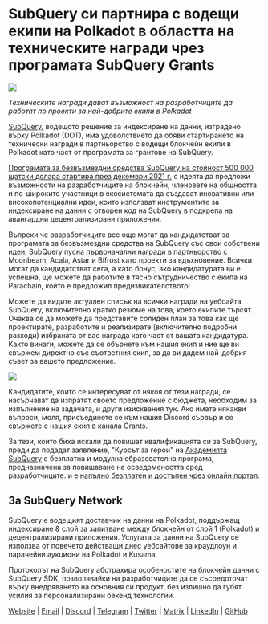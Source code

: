 # SubQuery си партнира с водещи екипи на Polkadot в областта на техническите награди чрез програмата SubQuery Grants

![](https://miro.medium.com/max/1400/0*KlrhjUy3MRRT98OO)

_Техническите награди дават възможност на разработчиците да работят по проекти за най-добрите екипи в Polkadot_

[SubQuery](https://subquery.network/), водещото решение за индексиране на данни, изградено върху Polkadot (DOT), има удоволствието да обяви стартирането на технически награди в партньорство с водещи блокчейн екипи в Polkadot като част от програмата за грантове на SubQuery.

[Програмата за безвъзмездни средства SubQuery на стойност 500 000 щатски долара стартира през декември 2021 г.](https://subquery.medium.com/subquery-launches-500-000-grants-program-to-promote-polkadot-ecosystem-growth-9f04e6f67a3b) с идеята да предложи възможности на разработчиците на блокчейн, членовете на общността и по-широките участници в екосистемата да създават иновативни или високопотенциални идеи, които използват инструментите за индексиране на данни с отворен код на SubQuery в подкрепа на авангардни децентрализирани приложения.

Въпреки че разработчиците все още могат да кандидатстват за програмата за безвъзмездни средства на SubQuery със свои собствени идеи, SubQuery пусна първоначални награди в партньорство с Moonbeam, Acala, Astar и Bifrost като проекти за вдъхновение. Всички могат да кандидатстват сега, а като бонус, ако кандидатурата ви е успешна, ще можете да работите в тясно сътрудничество с екипа на Parachain, който е предложил предизвикателството!

Можете да видите актуален списък на всички награди на уебсайта SubQuery, включително кратко резюме на това, което екипите търсят. Очаква се да можете да представите солиден план за това как ще проектирате, разработите и реализирате (включително подробни разходи) избраната от вас награда като част от вашата кандидатура. Както винаги, можете да се обърнете към нашия екип и ние ще ви свържем директно със съответния екип, за да ви дадем най-добрия съвет за вашето предложение.

![](https://miro.medium.com/max/1400/0*o2m57G86Tyi2UWiQ)

Кандидатите, които се интересуват от някоя от тези награди, се насърчават да изпратят своето предложение с бюджета, необходим за изпълнение на задачата, и други изисквания тук. Ако имате някакви въпроси, моля, присъединете се към нашия Discord сървър и се свържете с нашия екип в канала Grants.

За тези, които биха искали да повишат квалификацията си за SubQuery, преди да подадат заявление, "Курсът за герои" на [Академията SubQuery](https://subquery.medium.com/subquery-launches-the-subquery-academy-9505dc66a01) е безплатна и модулна образователна програма, предназначена за повишаване на осведомеността сред разработчиците. и е [напълно безплатен и достъпен чрез онлайн портал](https://subquery.coassemble.com/unlock/dOKZW6O#/).

## За SubQuery Network

SubQuery е водещият доставчик на данни на Polkadot, поддържащ индексиране & слой за запитване между блокчейн от слой 1 (Polkadot) и децентрализирани приложения. Услугата за данни на SubQuery се използва от повечето действащи днес уебсайтове за краудлоун и парачейни аукциони на Polkadot и Kusama.

Протоколът на SubQuery абстрахира особеностите на блокчейн данни с SubQuery SDK, позволявайки на разработчиците да се съсредоточат върху внедряването на основния си продукт, без излишно да губят усилия за персонализирани бекенд технологии.

[Website](https://subquery.network/) | [Email](hello@subquery.network) | [Discord](https://discord.com/invite/78zg8aBSMG) | [Telegram](https://t.me/subquerynetwork) | [Twitter](https://twitter.com/subquerynetwork) | [Matrix](https://matrix.to/#/#subquery:matrix.org) | [LinkedIn](https://www.linkedin.com/company/subquery) | [GitHub](https://github.com/subquery)
